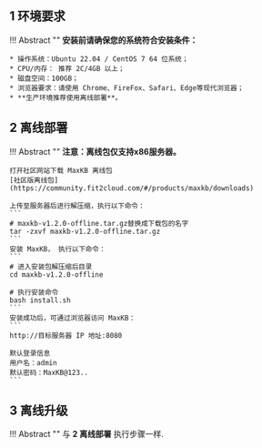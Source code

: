 
## 1 环境要求

!!! Abstract ""
    **安装前请确保您的系统符合安装条件：**

    * 操作系统：Ubuntu 22.04 / CentOS 7 64 位系统；
    * CPU/内存： 推荐 2C/4GB 以上；
    * 磁盘空间：100GB；
    * 浏览器要求：请使用 Chrome、FireFox、Safari、Edge等现代浏览器；
    * **生产环境推荐使用离线部署**。


## 2 离线部署 

!!! Abstract ""
    **注意：离线包仅支持x86服务器。**

    打开社区网站下载 MaxKB 离线包
    [社区版离线包](https://community.fit2cloud.com/#/products/maxkb/downloads)

    上传至服务器后进行解压缩，执行以下命令：
    ```
    # maxkb-v1.2.0-offline.tar.gz替换成下载包的名字  
    tar -zxvf maxkb-v1.2.0-offline.tar.gz
    ```
    安装 MaxKB， 执行以下命令：
    ```
    # 进入安装包解压缩后目录  
    cd maxkb-v1.2.0-offline

    # 执行安装命令
    bash install.sh
    ```
    安装成功后，可通过浏览器访问 MaxKB：
    ```
    http://目标服务器 IP 地址:8080

    默认登录信息
    用户名：admin
    默认密码：MaxKB@123..
    ```


## 3 离线升级 

!!! Abstract ""
    与 **2 离线部署** 执行步骤一样. 

